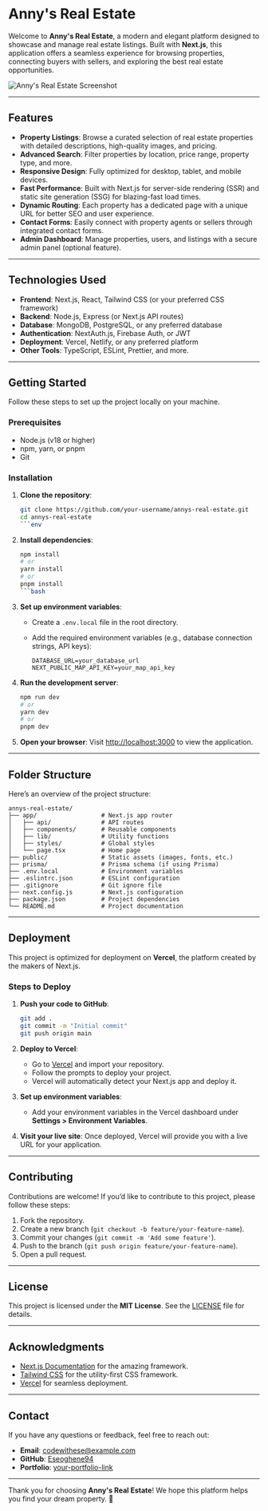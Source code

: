 # Anny's Real Estate

Welcome to **Anny's Real Estate**, a modern and elegant platform designed to showcase and manage real estate listings. Built with **Next.js**, this application offers a seamless experience for browsing properties, connecting buyers with sellers, and exploring the best real estate opportunities.

![Anny's Real Estate Screenshot](/public/images/screenshot.jpeg)

---

## Features

- **Property Listings**: Browse a curated selection of real estate properties with detailed descriptions, high-quality images, and pricing.
- **Advanced Search**: Filter properties by location, price range, property type, and more.
- **Responsive Design**: Fully optimized for desktop, tablet, and mobile devices.
- **Fast Performance**: Built with Next.js for server-side rendering (SSR) and static site generation (SSG) for blazing-fast load times.
- **Dynamic Routing**: Each property has a dedicated page with a unique URL for better SEO and user experience.
- **Contact Forms**: Easily connect with property agents or sellers through integrated contact forms.
- **Admin Dashboard**: Manage properties, users, and listings with a secure admin panel (optional feature).

---

## Technologies Used

- **Frontend**: Next.js, React, Tailwind CSS (or your preferred CSS framework)
- **Backend**: Node.js, Express (or Next.js API routes)
- **Database**: MongoDB, PostgreSQL, or any preferred database
- **Authentication**: NextAuth.js, Firebase Auth, or JWT
- **Deployment**: Vercel, Netlify, or any preferred platform
- **Other Tools**: TypeScript, ESLint, Prettier, and more.

---

## Getting Started

Follow these steps to set up the project locally on your machine.

### Prerequisites

- Node.js (v18 or higher)
- npm, yarn, or pnpm
- Git

### Installation

1. **Clone the repository**:

   ````bash
   git clone https://github.com/your-username/annys-real-estate.git
   cd annys-real-estate
   ```env

   ````

2. **Install dependencies**:

   ````bash
   npm install
   # or
   yarn install
   # or
   pnpm install
   ```bash

   ````

3. **Set up environment variables**:

   - Create a `.env.local` file in the root directory.
   - Add the required environment variables (e.g., database connection strings, API keys):

     ```env
     DATABASE_URL=your_database_url
     NEXT_PUBLIC_MAP_API_KEY=your_map_api_key
     ```

4. **Run the development server**:

   ```bash
   npm run dev
   # or
   yarn dev
   # or
   pnpm dev
   ```

5. **Open your browser**:
   Visit [http://localhost:3000](http://localhost:3000) to view the application.

---

## Folder Structure

Here’s an overview of the project structure:

```
annys-real-estate/
├── app/                  # Next.js app router
│   ├── api/              # API routes
│   ├── components/       # Reusable components
│   ├── lib/              # Utility functions
│   ├── styles/           # Global styles
│   └── page.tsx          # Home page
├── public/               # Static assets (images, fonts, etc.)
├── prisma/               # Prisma schema (if using Prisma)
├── .env.local            # Environment variables
├── .eslintrc.json        # ESLint configuration
├── .gitignore            # Git ignore file
├── next.config.js        # Next.js configuration
├── package.json          # Project dependencies
└── README.md             # Project documentation
```

---

## Deployment

This project is optimized for deployment on **Vercel**, the platform created by the makers of Next.js.

### Steps to Deploy

1. **Push your code to GitHub**:

   ```bash
   git add .
   git commit -m "Initial commit"
   git push origin main
   ```

2. **Deploy to Vercel**:

   - Go to [Vercel](https://vercel.com/new) and import your repository.
   - Follow the prompts to deploy your project.
   - Vercel will automatically detect your Next.js app and deploy it.

3. **Set up environment variables**:

   - Add your environment variables in the Vercel dashboard under **Settings > Environment Variables**.

4. **Visit your live site**:
   Once deployed, Vercel will provide you with a live URL for your application.

---

## Contributing

Contributions are welcome! If you’d like to contribute to this project, please follow these steps:

1. Fork the repository.
2. Create a new branch (`git checkout -b feature/your-feature-name`).
3. Commit your changes (`git commit -m 'Add some feature'`).
4. Push to the branch (`git push origin feature/your-feature-name`).
5. Open a pull request.

---

## License

This project is licensed under the **MIT License**. See the [LICENSE](LICENSE) file for details.

---

## Acknowledgments

- [Next.js Documentation](https://nextjs.org/docs) for the amazing framework.
- [Tailwind CSS](https://tailwindcss.com) for the utility-first CSS framework.
- [Vercel](https://vercel.com) for seamless deployment.

---

## Contact

If you have any questions or feedback, feel free to reach out:

- **Email**: <codewithese@example.com>
- **GitHub**: [Eseoghene94](https://github.com/eseoghene94)
- **Portfolio**: [your-portfolio-link](https://your-portfolio-link.com)

---

Thank you for choosing **Anny's Real Estate**! We hope this platform helps you find your dream property. 🏡
